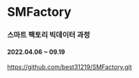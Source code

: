 # SMFactory

### 스마트 팩토리 빅데이터 과정

#### 2022.04.06 ~ 09.19

https://github.com/best31219/SMFactory.git
